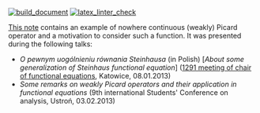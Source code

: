 [![build_document](https://github.com/vil02/nowhere_continuous_wpo/actions/workflows/build_document.yml/badge.svg)](https://github.com/vil02/nowhere_continuous_wpo/actions/workflows/build_document.yml)
[![latex_linter_check](https://github.com/vil02/nowhere_continuous_wpo/actions/workflows/chktex.yml/badge.svg)](https://github.com/vil02/nowhere_continuous_wpo/actions/workflows/chktex.yml)

[This note](./generated/nowhere_continuous_wpo.pdf) contains an example of nowhere continuous (weakly) Picard operator and a motivation to consider such a function.
It was presented during the following talks:
* _O pewnym uogólnieniu równania Steinhausa_ (in Polish) [_About some generalization of Steinhaus functional equation_] ([1291 meeting of chair of functional equations](http://www.math.us.edu.pl/seminariaRF/archiwum_rf/zrf1213.html), Katowice, 08.01.2013)
* _Some remarks on weakly Picard operators and their application in functional equations_ (9th international Students' Conference on analysis, Ustroń, 03.02.2013)
